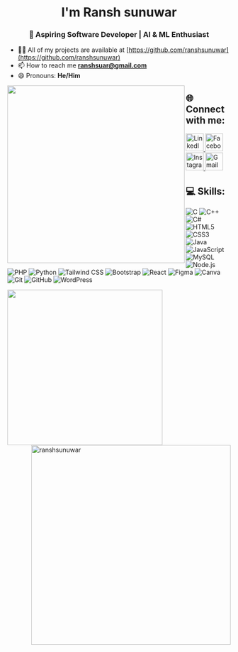 <h1 align="center"> I'm Ransh sunuwar</h1>
<h3 align="center">🚀 Aspiring Software Developer  | AI & ML Enthusiast</h3>

- 👨‍💻 All of my projects are available at [https://github.com/ranshsunuwar](https://github.com/ranshsunuwar)
- 📫 How to reach me **ranshsuar@gmail.com**
- 😄 Pronouns: **He/Him**

<p><img align="left" width="400" src="https://raw.githubusercontent.com/ranshsunuwar/ranshsunuwar/main/assets/your_gif.gif" /></p>

  
<h2>🌐 Connect with me:</h2>

<p align="left">
  <a href="https://www.linkedin.com/in/ransh-sunuwar-852386315" target="_blank">
    <img src="https://cdn.jsdelivr.net/gh/devicons/devicon/icons/linkedin/linkedin-original.svg" alt="LinkedIn" width="40" height="40"/>
  </a>
  <a href="https://www.facebook.com/profile.php?id=100082867965555&mibextid=ZbWKwL" target="_blank">
    <img src="https://cdn.jsdelivr.net/gh/devicons/devicon/icons/facebook/facebook-original.svg" alt="Facebook" width="40" height="40"/>
  </a>
  <a href="https://www.instagram.com/ransh_sunuwar" target="_blank">
    <img src="https://cdn-icons-png.flaticon.com/512/174/174855.png" alt="Instagram" width="40" height="40"/>
  </a>
  <a href="mailto:ranshsuar@gmail.com" target="_blank">
    <img src="https://cdn-icons-png.flaticon.com/512/732/732200.png" alt="Gmail" width="40" height="40"/>
  </a>
</p>


<h2 align="canter">💻 Skills:</h2>
<p align="left">
  <img src="https://img.shields.io/badge/-C-000000?logo=c&logoColor=A8BFFA&style=flat" alt="C" /> 
  <img src="https://img.shields.io/badge/-C++-000000?logo=c%2B%2B&logoColor=A8BFFA&style=flat" alt="C++" /> 
  <img src="https://img.shields.io/badge/-C%23-000000?logo=c-sharp&logoColor=A8BFFA&style=flat" alt="C#" /> 
  <img src="https://img.shields.io/badge/-HTML5-000000?logo=html5&logoColor=E34F26&style=flat" alt="HTML5" /> 
  <img src="https://img.shields.io/badge/-CSS3-000000?logo=css3&logoColor=1572B6&style=flat" alt="CSS3" /> 
  <img src="https://img.shields.io/badge/-Java-000000?logo=java&logoColor=F7DF1E&style=flat" alt="Java" /> 
  <img src="https://img.shields.io/badge/-JavaScript-000000?logo=javascript&logoColor=F7DF1E&style=flat" alt="JavaScript" /> 
  <img src="https://img.shields.io/badge/-MySQL-000000?logo=mysql&logoColor=4479A1&style=flat" alt="MySQL" /> 
  <img src="https://img.shields.io/badge/-Node.js-000000?logo=node.js&logoColor=339933&style=flat" alt="Node.js" /> 
  <img src="https://img.shields.io/badge/-PHP-000000?logo=php&logoColor=777BB4&style=flat" alt="PHP" /> 
  <img src="https://img.shields.io/badge/-Python-000000?logo=python&logoColor=3776AB&style=flat" alt="Python" /> 
  <img src="https://img.shields.io/badge/-Tailwind_CSS-000000?logo=tailwind-css&logoColor=38B2AC&style=flat" alt="Tailwind CSS" /> 
  <img src="https://img.shields.io/badge/-Bootstrap-000000?logo=bootstrap&logoColor=7952B3&style=flat" alt="Bootstrap" />
  <img src="https://img.shields.io/badge/-React-000000?logo=react&logoColor=61DAFB&style=flat" alt="React" />
  <img src="https://img.shields.io/badge/-Figma-000000?logo=figma&logoColor=F24E1E&style=flat" alt="Figma" />
  <img src="https://img.shields.io/badge/-Canva-000000?logo=canva&logoColor=00C4CC&style=flat" alt="Canva" />
  <img src="https://img.shields.io/badge/-Git-000000?logo=git&logoColor=F05032&style=flat" alt="Git" />
  <img src="https://img.shields.io/badge/-GitHub-000000?logo=github&logoColor=white&style=flat" alt="GitHub" />
  <img src="https://img.shields.io/badge/-WordPress-000000?logo=wordpress&logoColor=21759B&style=flat" alt="WordPress" />
</p>


<p><img align="left" width="350" src="https://github-readme-stats.vercel.app/api/top-langs?username=ranshsunuwar&show_icons=true&locale=en&layout=compact" /></p>

<p> <img align="right" width="450"src="https://github-readme-stats.vercel.app/api?username=ranshsunuwar&show_icons=true&locale=en" alt="ranshsunuwar" /></p>
